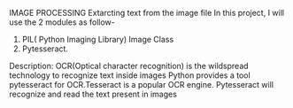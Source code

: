 IMAGE PROCESSING
Extarcting text from the image file
In this project, I will use the 2 modules as follow-
1. PIL( Python Imaging Library) Image Class
2. Pytesseract.

Description:
OCR(Optical character recognition) is the wildspread technology to recognize text inside images
Python provides a tool pytesseract for OCR.Tesseract is a popular OCR engine.
Pytesseract will recognize and read the text present in images
